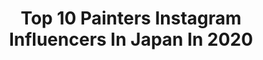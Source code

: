 ---
title: Top 10 Painters Instagram Influencers In Japan In 2020
description: >-
  Find top painters Instagram influencers in Japan in 2020. Most popular hashtags: #art #painting #drawing #artist.
platform: Instagram
profiles:
  - username: "ryusukesano"
    fullname: >-
      RYUSUKESANO/佐野凛由輔
    location: "Japan"
    followers: 8942
    engagement: 874
    commentsToLikes: 0.000664
    avatar: "https://scontent-ams4-1.cdninstagram.com/v/t51.2885-19/s320x320/88200721_511577202878013_5992251252262567936_n.jpg?_nc_ht=scontent-ams4-1.cdninstagram.com&_nc_ohc=2LnjRaEo12YAX8zZPxI&oh=2b20fa73ce8b19763cdad58d0e7d2be0&oe=5EB87A17"
    verified: false
    hashtags: ""
  - username: "sandraink_"
    fullname: >-
      Sandra Ink
    location: "Japan"
    followers: 22882
    engagement: 2831
    commentsToLikes: 0.040150
    avatar: "https://scontent-ams4-1.cdninstagram.com/v/t51.2885-19/s320x320/78791456_522143425310558_4546028685869711360_n.jpg?_nc_ht=scontent-ams4-1.cdninstagram.com&_nc_ohc=k7P_wEKMSz8AX-DuU92&oh=e11175e09858d57bde22b534987bf5b9&oe=5EBA2D9A"
    verified: false
    hashtags: "#sketchbook, #pencil, #penart, #illust"
  - username: "daisuke_samejima"
    fullname: >-
      鮫島大輔 | Daisuke Samejima
    location: "Japan"
    followers: 17844
    engagement: 1147
    commentsToLikes: 0.016543
    avatar: "https://scontent-lhr8-1.cdninstagram.com/v/t51.2885-19/s320x320/29403992_298187474049209_675816046078197760_n.jpg?_nc_ht=scontent-lhr8-1.cdninstagram.com&_nc_ohc=wC8MYhF6dXQAX9MQPkx&oh=c02c251b8e500bbc28742d00090dedad&oe=5EB9B447"
    verified: false
    hashtags: "#daisukesamejima, #art, #landscapepainting, #oilpainting"
  - username: "matychevriere"
    fullname: >-
      Maty Chevrière
    location: "Japan"
    followers: 29733
    engagement: 680
    commentsToLikes: 0.017309
    avatar: "https://scontent-lht6-1.cdninstagram.com/v/t51.2885-19/s320x320/44192265_329384387849155_8589699794727862272_n.jpg?_nc_ht=scontent-lht6-1.cdninstagram.com&_nc_ohc=Rp4krtbtsgkAX-Da7Fu&oh=f1b941329ee82c1cceef447ad5d54df7&oe=5EBC4E4A"
    verified: false
    hashtags: "#likeavirgin, #ibizablues, #internationalwomensday, #35mm"
  - username: "dmocba"
    fullname: >-
      CBA
    location: "Japan"
    followers: 48052
    engagement: 322
    commentsToLikes: 0.027406
    avatar: "https://scontent-lhr8-1.cdninstagram.com/v/t51.2885-19/s320x320/92735253_2595995310511101_9130296951634395136_n.jpg?_nc_ht=scontent-lhr8-1.cdninstagram.com&_nc_ohc=m-mCoEvBBkUAX_EcgcA&oh=0ccf22f38b6c16a31d71e9cae4de0d5e&oe=5EBBFE9B"
    verified: false
    hashtags: "#collageart, #quickdrawing, #creativityfound, #abstractexpressionism"
  - username: "gravityfreegram"
    fullname: >-
      Gravityfree
    location: "Japan"
    followers: 5379
    engagement: 1064
    commentsToLikes: 0.006891
    avatar: "https://scontent-amt2-1.cdninstagram.com/v/t51.2885-19/s320x320/54511358_418961502249323_9003359480963923968_n.jpg?_nc_ht=scontent-amt2-1.cdninstagram.com&_nc_ohc=QqU3PfnjCHsAX_7vZTg&oh=e66920f6c4eb2d848d18f1f45ca0ea9d&oe=5EB8A065"
    verified: false
    hashtags: "#inushiki, #sonic, #dragon76, #wecanstand"
  - username: "baek1030"
    fullname: >-
      Baek
    location: "Japan"
    followers: 66116
    engagement: 144
    commentsToLikes: 0.016593
    avatar: "https://scontent-lhr8-1.cdninstagram.com/v/t51.2885-19/11253909_1657655017796972_146370402_a.jpg?_nc_ht=scontent-lhr8-1.cdninstagram.com&_nc_ohc=Y_zU3_Co3XMAX9_j3d2&oh=8b28d59c33df589ad5635cf82d3e65fe&oe=5EB1CCD9"
    verified: true
    hashtags: ""
  - username: "abe_watercolor"
    fullname: >-
      Abe Toshiyuki
    location: "Japan"
    followers: 8991
    engagement: 1872
    commentsToLikes: 0.018449
    avatar: "https://scontent-ams4-1.cdninstagram.com/v/t51.2885-19/s150x150/57299485_337333420462654_1071866701408108544_n.jpg?_nc_ht=scontent-ams4-1.cdninstagram.com&_nc_ohc=JbTOWXF1jmYAX_beqoY&oh=46b35794c537343d5ea95ab1774770e0&oe=5EB12F3E"
    verified: false
    hashtags: "#bestwatercolor, #watercolor, #aquarelle, #artist"
  - username: "jay_jaydraws"
    fullname: >-
      𝙅𝙖𝙮 𝙈𝙪𝙧𝙧𝙖𝙮 👹
    location: "Japan"
    followers: 92294
    engagement: 450
    commentsToLikes: 0.026244
    avatar: "https://scontent-lht6-1.cdninstagram.com/v/t51.2885-19/s320x320/82756256_176077127034915_2764162817660551168_n.jpg?_nc_ht=scontent-lht6-1.cdninstagram.com&_nc_ohc=oS2wC9wS0uMAX9-9J-V&oh=9f3ce7147a65eec4e9fc90100a1e8a36&oe=5EB39526"
    verified: false
    hashtags: "#desenho, #sketch, #looktheday, #artist"
  - username: "dragon76art"
    fullname: >-
      Dragon76
    location: "Japan"
    followers: 28896
    engagement: 297
    commentsToLikes: 0.009593
    avatar: "https://scontent-lht6-1.cdninstagram.com/v/t51.2885-19/s320x320/35294471_276826419724027_5086396165105123328_n.jpg?_nc_ht=scontent-lht6-1.cdninstagram.com&_nc_ohc=54cCji_npq0AX_gJLkZ&oh=7faf1986a43474aa7f4c13224df406c7&oe=5EB4E067"
    verified: false
    hashtags: "#applebum, #nagai, #tourist, #omikipaintkids"
---